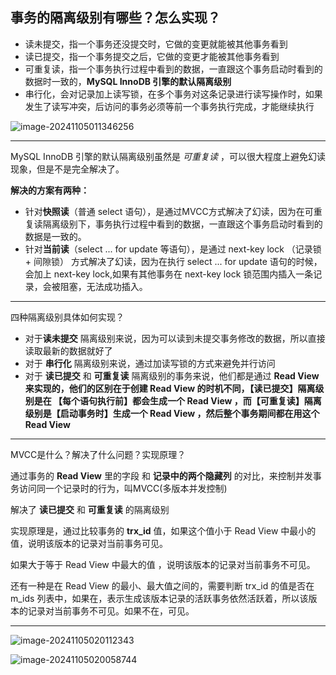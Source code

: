 ## 事务的隔离级别有哪些？怎么实现？

* 读未提交，指一个事务还没提交时，它做的变更就能被其他事务看到
* 读已提交，指一个事务提交之后，它做的变更才能被其他事务看到
* 可重复读，指一个事务执行过程中看到的数据，一直跟这个事务启动时看到的数据时一致的，**MySQL InnoDB 引擎的默认隔离级别**
* 串行化，会对记录加上读写锁，在多个事务对这条记录进行读写操作时，如果发生了读写冲突，后访问的事务必须等前一个事务执行完成，才能继续执行

![image-20241105011346256](C:\Users\Napoleon\Desktop\学习记录\photo\image-20241105011346256.png)

---

MySQL InnoDB 引擎的默认隔离级别虽然是 *可重复读*  ，可以很大程度上避免幻读现象，但是不是完全解决了。

**解决的方案有两种：**

* 针对**快照读**（普通 select 语句），是通过MVCC方式解决了幻读，因为在可重复读隔离级别下，事务执行过程中看到的数据，一直跟这个事务启动时看到的数据是一致的。
* 针对**当前读**（select ... for update 等语句），是通过 next-key lock （记录锁 + 间隙锁） 方式解决了幻读，因为在执行 select ... for update 语句的时候，会加上 next-key lock,如果有其他事务在 next-key lock 锁范围内插入一条记录，会被阻塞，无法成功插入。

---

四种隔离级别具体如何实现？

* 对于**读未提交** 隔离级别来说，因为可以读到未提交事务修改的数据，所以直接读取最新的数据就好了
* 对于 **串行化** 隔离级别来说，通过加读写锁的方式来避免并行访问
* 对于 **读已提交** 和 **可重复读** 隔离级别的事务来说，他们都是通过 **Read View 来实现的，他们的区别在于创建 Read View 的时机不同，【读已提交】隔离级别是在 【每个语句执行前】都会生成一个 Read View ，而【可重复读】隔离级别是【启动事务时】生成一个 Read View ，然后整个事务期间都在用这个 Read View**

---

MVCC是什么？解决了什么问题？实现原理？

通过事务的 **Read View** 里的字段 和 **记录中的两个隐藏列**  的对比，来控制并发事务访问同一个记录时的行为，叫MVCC(多版本并发控制)

解决了 **读已提交** 和 **可重复读** 的隔离级别

实现原理是，通过比较事务的 **trx_id** 值，如果这个值小于 Read View 中最小的值，说明该版本的记录对当前事务可见。

如果大于等于 Read View 中最大的值 ，说明该版本的记录对当前事务不可见。

还有一种是在 Read View 的最小、最大值之间的，需要判断 trx_id 的值是否在 m_ids 列表中，如果在，表示生成该版本记录的活跃事务依然活跃着，所以该版本的记录对当前事务不可见。如果不在，可见。

---



![image-20241105020112343](C:\Users\Napoleon\Desktop\学习记录\photo\image-20241105020112343.png)

![image-20241105020058744](C:\Users\Napoleon\Desktop\学习记录\photo\image-20241105020058744.png)